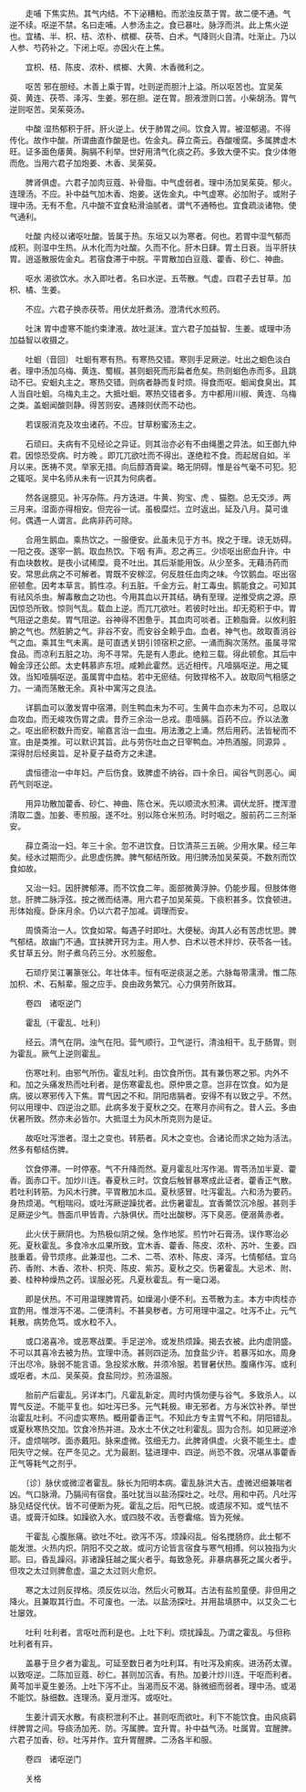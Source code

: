 <!-- { "loadSidebar": true } -->
　　走哺 下焦实热。其气内结。不下泌糟粕。而淤浊反蒸于胃。故二便不通。气逆不续。呕逆不禁。名曰走哺。人参汤主之。食已暴吐。脉浮而洪。此上焦火逆也。宜橘、半、枳、桔、浓朴、槟榔、茯苓、白术。气降则火自清。吐渐止。乃以人参、芍药补之。下闭上呕。亦因火在上焦。

　　宜枳、桔、陈皮、浓朴、槟榔、大黄、木香微利之。

　　呕苦 邪在胆经。木善上乘于胃。吐则逆而胆汁上溢。所以呕苦也。宜吴茱萸、黄连、茯苓、泽泻、生姜。邪在胆。逆在胃。胆液泄则口苦。小柴胡汤。胃气逆则呕苦。吴茱萸汤。

　　中酸 湿热郁积于肝。肝火逆上。伏于肺胃之间。饮食入胃。被湿郁遏。不得传化。故作中酸。所谓曲直作酸是也。佐金丸。薛立斋云。吞酸嗳腐。多属脾虚木旺。证多面色痿黄。胸膈不利举。世好用清气化痰之药。多致大便不实。食少体倦而危。当用六君子加炮姜、木香、吴茱萸。

　　脾肾俱虚。六君子加肉豆蔻、补骨脂。中气虚弱者。理中汤加吴茱萸。郁火。连理汤。不应。补中益气加木香、炮姜。送佐金丸。中气虚寒。必加附子。或附子理中汤。无有不愈。凡中酸不宜食粘滑油腻者。谓气不通畅也。宜食疏淡诸物。使气通利。

　　吐酸 内经以诸呕吐酸。皆属于热。东垣又以为寒者。何也。若胃中湿气郁而成积。则湿中生热。从木化而为吐酸。久而不化。肝木日肆。胃土日衰。当平肝扶胃。逍遥散服佐金丸。若宿食滞于中脘。平胃散加白豆蔻、藿香、砂仁、神曲。

　　呕水 渴欲饮水。水入即吐者。名曰水逆。五苓散。气虚。四君子去甘草。加枳、橘、生姜。

　　不应。六君子换赤茯苓。用伏龙肝煮汤。澄清代水煎药。

　　吐沫 胃中虚寒不能约束津液。故吐涎沫。宜六君子加益智、生姜。或理中汤加益智以收摄之。

　　吐蛔（音回） 吐蛔有寒有热。有寒热交错。寒则手足厥逆。吐出之蛔色淡白者。理中汤加乌梅、黄连、蜀椒。甚则蛔死而形扁者危矣。热则蛔色赤而多。且跳动不已。安蛔丸主之。寒热交错。则病者静而复时烦。得食而呕。蛔闻食臭出。其人当自吐蛔。乌梅丸主之。大抵吐蛔。寒热交错者多。方中都用川椒、黄连、乌梅之类。盖蛔闻酸则静。得苦则安。遇辣则伏而不动也。

　　若误服消克及攻虫诸药。不应。甘草粉蜜汤主之。

　　石顽曰。夫病有不见经论之异证。则其治亦必有不由绳墨之异法。如王御九仲君。因惊恐受病。时方晚 。即兀兀欲吐而不得出。遂绝粒不食。而起居自如。半月以来。医祷不灵。举家无措。向后醇酒膏粱。略无阴碍。惟是谷气毫不可犯。犯之辄呕。吴中名师从未有一识其为何病者。

　　然各逞臆见。补泻杂陈。丹方迭进。牛黄、狗宝、虎 、猫胞。总无交涉。两三月来。湿面亦得相安。但完谷一试。虽极糜烂。立时返出。延及八月。莫可谁何。偶遇一人谓言。此病非药可除。

　　合用生鹅血。乘热饮之。一服便安。此虽未见于方书。揆之于理。谅无妨碍。一阳之夜。遂宰一鹅。取血热饮。下咽 有声。忍之再三。少顷呕出瘀血升许。中有血块数枚。是夜小试稀糜。竟不吐出。其后渐能用饭。从少至多。无藉汤药而安。常思此病之不可解者。胃既不安稼涩。何反胜任血肉之味。今饮鹅血。呕出宿瘀顿愈。因考本草言。鹅性凉。利五脏。千金方云。射工毒虫。鹅能食之。可知其有祛风杀虫。解毒散血之功也。今用其血以开其结。确有至理。逆推受病之源。原因惊恐所致。惊则气乱。载血上逆。而兀兀欲吐。若彼时吐出。却无菀积于中。胃气阻逆之患矣。胃气阻逆。谷神得不困惫乎。其血肉可啖者。正赖脂膏。以攸利脏腑之气也。然脏腑之气。非谷不安。而安谷全赖乎血。血者。神气也。故取善消谷气之血。乘其生气未离。是可直透关钥引领宿积之瘀。一涌而胸次荡然。虽属寻常食品。而凉利五脏之功。洵不寻常。先是有人患此。绝粒三载。得此顿愈。其后中翰金淳还公郎。太史韩慕庐东坦。咸赖此霍然。远近相传。凡噎膈呕逆。用之辄效。当知噎膈呕逆。虽属胃中血枯。若中无瘀结。何致捍格不入。故取同气相感之力。一涌而荡散无余。真补中寓泻之良法。

　　详鹅血可以激发胃中宿滞。则生鸭血未为不可。生黄牛血亦未为不可。总取以血攻血。而无峻攻伤胃之虞。昔乔三余治一总戎。患噎膈。百药不应。乔以法激之。呕出瘀积数升而安。喻嘉言治一血虫。用法激之上涌。然后用药。法皆秘而不宣。由是类推。可以默识其旨。此与劳伤吐血之日宰鸭血。冲热酒服。同源异 。深得肘后经奥旨。足补夏子益奇方之未逮。

　　虞恒德治一中年妇。产后伤食。致脾虚不纳谷。四十余日。闻谷气则恶心。闻药气则呕逆。

　　用异功散加藿香、砂仁、神曲、陈仓米。先以顺流水煎沸。调伏龙肝。搅浑澄清取二盏。加姜、枣煎服。遂不吐。别以陈仓米煎汤。时时咽之。服前药二三剂渐安。

　　薛立斋治一妇。年三十余。忽不进饮食。日饮清茶三五碗。少用水果。经三年矣。经水过期而少。此思虚伤脾。脾气郁结所致。用归脾汤加吴茱萸。不数剂而饮食如故。

　　又治一妇。因肝脾郁滞。而不饮食二年。面部微黄浮肿。仍能步履。但肢体倦怠。肝脾二脉浮弦。按之微而结滞。用六君子加吴茱萸。下痰积甚多。饮食顿进。形体始瘦。卧床月余。仍以六君子加减。调理而安。

　　周慎斋治一人。饮食如常。每遇子时即吐。大便秘。询其人必有苦虑忧思。脾气郁结。故幽门不通。宜扶脾开窍为主。用人参、白术以苍术拌炒、茯苓各一钱。炙甘草五分。附子煮乌药三分。水煎服愈。

　　石顽疗吴江署篆张公。年壮体丰。恒有呕逆痰涎之恙。六脉每带濡滑。惟二陈加枳、术、石斛辈。服之应手。良由政务繁冗。心力俱劳所致耳。

　　卷四　诸呕逆门

　　霍乱（干霍乱、吐利）

　　经云。清气在阴。浊气在阳。营气顺行。卫气逆行。清浊相干。乱于肠胃。则为霍乱。厥气上逆则霍乱。

　　伤寒吐利。由邪气所伤。霍乱吐利。由饮食所伤。其有兼伤寒之邪。内外不和。加之头痛发热而吐利者。是伤寒霍乱也。原仲景之意。岂非在饮食。如为是病。彼以寒邪传入下焦。胃气因之不和。阴阳痞膈者。安得不有以致之乎。不然。何以用理中、四逆治之耶。此病多发于夏秋之交。在寒月亦间有之。昔人云。多由伏暑所致。然亦未必皆尔。大抵湿土为风木所克则为是证。

　　故呕吐泻泄者。湿土之变也。转筋者。风木之变也。合诸论而求之始为活法。然多有郁结伤脾。

　　饮食停滞。一时停塞。气不升降而然。夏月霍乱吐泻作渴。胃苓汤加半夏、藿香。面赤口干。加炒川连。春夏秋三时。饮食后触冒暴寒成此证者。藿香正气散。若吐利转筋。为风木行脾。平胃散加木瓜。夏秋感冒。吐泻霍乱。六和汤为要药。身热烦渴。气粗喘闷。或吐泻厥逆躁扰者。此伤暑霍乱。宜香薷饮沉冷服。甚则手足厥逆少气。唇面爪甲皆青。六脉俱伏。而吐出酸秽。泻下臭恶。便溺黄赤者。

　　此火伏于厥阴也。为热极似阴之候。急作地浆。煎竹叶石膏汤。误作寒治必死。夏秋霍乱。多食冷水瓜果所致。宜木香、藿香、陈皮、浓朴、苏叶、生姜。四肢重着。骨节烦疼。此兼湿也。二术、二苓、浓朴、陈皮、泽泻。七情郁结。宜乌药、香附、木香、浓朴、枳壳、陈皮、紫苏。夏秋之交。伤暑霍乱。大忌术、附、姜、桂种种燥热之药。误服必死。凡夏秋霍乱。有一毫口渴。

　　即是伏热。不可用温理脾胃药。如燥渴小便不利。五苓散为主。本方中肉桂亦宜酌用。惟泄泻不渴。二便清利。不甚臭秽者。方可用理中温之。吐泻不止。元气耗散。病势危笃。或水粒不入。

　　或口渴喜冷。或恶寒战栗。手足逆冷。或发热烦躁。揭去衣被。此内虚阴盛。不可以其喜冷去被为热。宜理中汤。甚则四逆汤。加食盐少许。若暴泻如水。周身汗出尽冷。脉弱不能言语。急投浆水散。并须冷服。若冒暑伏热。腹痛作泻。或利或呕者。木瓜、吴茱萸。食盐同炒。煎汤温服。

　　胎前产后霍乱。另详本门。凡霍乱新定。周时内慎勿便与谷气。多致杀人。以胃气反逆。不能平复也。如吐泻已多。元气耗极。审无邪者。方与米饮补养。举世治霍乱吐利。不问虚实寒热。概用藿香正气。不知此方专主胃气不和。阴阳错乱。或夏秋寒热交加。饮食冷热并进。及水土不伏之吐利霍乱。固为合剂。如见厥逆冷汗。虚烦喘哕。面赤戴阳。脉来虚微。弦细无力。此脾肾俱虚。火衰不能生土。虚阳失守之候。在严冬见之。尤为最剧。猛进理中、四逆。尚恐不救。况堪从事藿香正气等耗气之剂乎。

　　〔诊〕脉伏或微涩者霍乱。脉长为阳明本病。霍乱脉洪大吉。虚微迟细兼喘者凶。气口脉滑。乃膈间有宿食。虽吐犹当以盐汤探吐之。吐尽。用和中药。凡吐泻脉见结促代伏。皆不可便断为死。霍乱之后。阳气已脱。或遗尿不知。或气怯不语。或膏汗如珠。如躁欲入水。或四肢不收。舌卷囊缩。皆为死候。

　　干霍乱 心腹胀痛。欲吐不吐。欲泻不泻。烦躁闷乱。俗名搅肠痧。此土郁不能发泄。火热内炽。阴阳不交之故。或问方论皆言宿食与寒气相搏。何以独指为火耶。曰。昏乱躁闷。非诸躁狂越之属火者乎。每致急死。非暴病暴死之属火者乎。但攻之太过则脾愈虚。温之太过则火愈炽。

　　寒之太过则反捍格。须反佐以治。然后火可散耳。古法有盐煎童便。非但用之降火。且兼取其行血。不可废也。一法。以盐汤探吐。并用盐填脐中。以艾灸二七壮屡效。

　　吐利 吐利者。言呕吐而利是也。上吐下利。烦扰躁乱。乃谓之霍乱。与但称吐利者有异。

　　盖暴于旦夕者为霍乱。可延至数日者为吐利耳。有吐泻及痢疾。进汤药太骤。以致呕逆。二陈加豆蔻、砂仁。甚则加沉香。有热。加姜汁炒川连。干呕而利者。黄芩加半夏生姜汤。上吐下泻不止。当渴而反不渴。脉微细而弱者。理中汤。或渴不能饮。脉细数。连理汤。夏月泄泻。或呕吐。

　　生姜汁调天水散。有痰积泄利不止。甚则呕而欲吐。利下不能饮食。由风痰羁绊脾胃之间。导痰汤加羌、防。泻属脾。宜升胃。补中益气汤。吐属胃。宜醒脾。六君子加香、砂。吐泻并作。宜升胃醒脾。二汤各半和服。

　　卷四　诸呕逆门

　　关格

